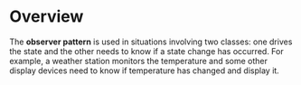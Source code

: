 # Overview
The **observer pattern** is used in situations involving two classes: one
drives the state and the other needs to know if a state change has occurred.
For example, a weather station monitors the temperature and some other 
display devices need to know if temperature has changed and display it.

